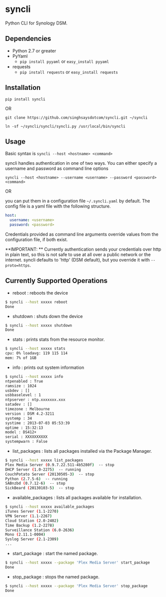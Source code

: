 syncli
======

Python CLI for Synology DSM.


Dependencies
------------

 + Python 2.7 or greater
 + PyYaml
   + `pip install pyyaml` or `easy_install pyyaml`
 + requests
   + `pip install requests` or `easy_install requests`


Installation
------------
```pip install syncli```

OR

```git clone https://github.com/singhsaysdotcom/syncli.git ~/syncli```

```ln -sf ~/syncli/syncli/syncli.py /usr/local/bin/syncli```



Usage
-----

Basic syntax is
```syncli --host <hostname> <command>```

syncli handles authentication in one of two ways. You can either specify a username and password as command line options

```syncli --host <hostname> --username <username> --password <password> <command>```

OR

you can put them in a configuration file `~/.syncli.yaml` by default. The config file is a yaml file with the following structure.

```yaml
host:
  username: <username>
  password: <password>
```

Credentials provided as command line arguments override values from the configuration file, if both exist.

**IMPORTANT: ** Currently authentication sends your credentials over http in plain text, so this is not safe to use at all over a public network or the internet. syncli defaults to 'http' (DSM default), but you override it with `--proto=https`.


Currently Supported Operations
------------------------------
 + reboot : reboots the device

```bash
$ syncli --host xxxxx reboot
Done
```

 + shutdown : shuts down the device

```bash
$ syncli --host xxxxx shutdown
Done
```

+ stats : prints stats from the resource monitor.

```bash
$ syncli --host xxxxx stats
cpu: 0% loadavg: 119 115 114
mem: 7% of 1GB
```

 + info : prints out system information

```bash
$ syncli --host xxxxx info
ntpenabled : True
ramsize : 1024
usbdev : []
usbbaselevel : 1
ntpserver : ntp.xxxxxxx.xxx
satadev : []
timezone : Melbourne
version : DSM 4.2-3211
systemp : 34
systime : 2013-07-03 05:53:39
optime : 15:32:13
model : DS412+
serial : XXXXXXXXXX
systempwarn : False
```

 + list_packages : lists all packages installed via the Package Manager.

```bash
$ syncli --host xxxxx list_packages
Plex Media Server (0.9.7.22.511-4b5280f)  -- stop
DHCP Server (1.0-2275)  -- running
CouchPotato Server (20130505-3)  -- stop
Python (2.7.5-6)  -- running
SABnzbd (0.7.12-6)  -- stop
SickBeard (20130103-5)  -- stop
```

 + available_packages : lists all packages available for installation.

```bash
$ syncli --host xxxxx available_packages
iTunes Server (1.1-2270)
VPN Server (1.1-2267)
Cloud Station (2.0-2402)
Time Backup (1.2-2278)
Surveillance Station (6.0-2636)
Mono (2.11.1-0004)
Syslog Server (2.1-2309)
...
```

 + start_package : start the named package.

```bash
$ syncli --host xxxxx --package 'Plex Media Server' start_package
Done
```

 + stop_package : stops the named package.

```bash
$ syncli --host xxxxx --package 'Plex Media Server' stop_package
Done
```
